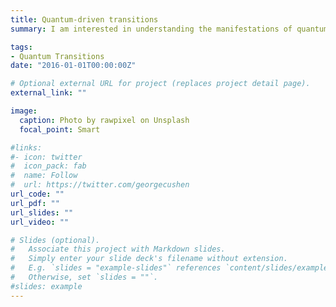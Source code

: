 ```yaml
---
title: Quantum-driven transitions
summary: I am interested in understanding the manifestations of quantum interactions as transitions in physical observables in experiment. This includes quantum phase transitions and quantum state transitions. The former involves the cooperative behavior of a large collection of particles driven by quantum correlations. The latter refers to situations in which a quantum state, for example a quasiparticle, exhibits a transition, which occurs if two energy levels cross, or, more interestingly, if the state changes character abruptly at the transition point. Besides their importance to foundational theory, these transitions often serve as an attractor to other emergent behavior. For example, superconductivity emergent near a ferroelectric-paraelectric transition represents one class of such problems. 

tags:
- Quantum Transitions
date: "2016-01-01T00:00:00Z"

# Optional external URL for project (replaces project detail page).
external_link: ""

image:
  caption: Photo by rawpixel on Unsplash
  focal_point: Smart

#links:
#- icon: twitter
#  icon_pack: fab
#  name: Follow
#  url: https://twitter.com/georgecushen
url_code: ""
url_pdf: ""
url_slides: ""
url_video: ""

# Slides (optional).
#   Associate this project with Markdown slides.
#   Simply enter your slide deck's filename without extension.
#   E.g. `slides = "example-slides"` references `content/slides/example-slides.md`.
#   Otherwise, set `slides = ""`.
#slides: example
---
```

